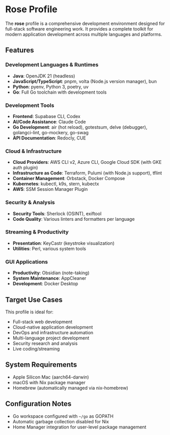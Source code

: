 # Rose Profile

The **rose** profile is a comprehensive development environment designed for full-stack software engineering work. It provides a complete toolkit for modern application development across multiple languages and platforms.

## Features

### Development Languages & Runtimes

- **Java**: OpenJDK 21 (headless)
- **JavaScript/TypeScript**: pnpm, volta (Node.js version manager), bun
- **Python**: pyenv, Python 3, poetry, uv
- **Go**: Full Go toolchain with development tools

### Development Tools

- **Frontend**: Supabase CLI, Codex
- **AI/Code Assistance**: Claude Code
- **Go Development**: air (hot reload), gotestsum, delve (debugger), golangci-lint, go-mockery, go-swag
- **API Documentation**: Redocly, CUE

### Cloud & Infrastructure

- **Cloud Providers**: AWS CLI v2, Azure CLI, Google Cloud SDK (with GKE auth plugin)
- **Infrastructure as Code**: Terraform, Pulumi (with Node.js support), tflint
- **Container Management**: Orbstack, Docker Compose
- **Kubernetes**: kubectl, k9s, stern, kubectx
- **AWS**: SSM Session Manager Plugin

### Security & Analysis

- **Security Tools**: Sherlock (OSINT), exiftool
- **Code Quality**: Various linters and formatters per language

### Streaming & Productivity

- **Presentation**: KeyCastr (keystroke visualization)
- **Utilities**: Perl, various system tools

### GUI Applications

- **Productivity**: Obsidian (note-taking)
- **System Maintenance**: AppCleaner
- **Development**: Docker Desktop

## Target Use Cases

This profile is ideal for:

- Full-stack web development
- Cloud-native application development
- DevOps and infrastructure automation
- Multi-language project development
- Security research and analysis
- Live coding/streaming

## System Requirements

- Apple Silicon Mac (aarch64-darwin)
- macOS with Nix package manager
- Homebrew (automatically managed via nix-homebrew)

## Configuration Notes

- Go workspace configured with `~/go` as GOPATH
- Automatic garbage collection disabled for Nix
- Home Manager integration for user-level package management

